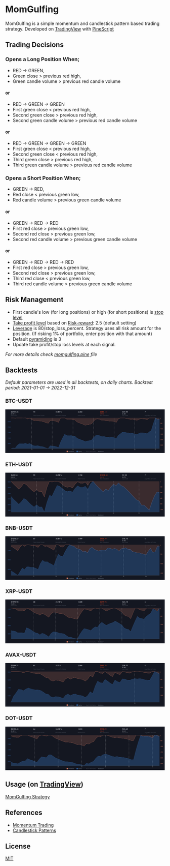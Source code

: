 # MomGulfing

MomGulfing is a simple momentum and candlestick pattern based trading strategy. Developed on [TradingView](https://www.tradingview.com/) with [PineScript](https://www.tradingview.com/pine-script-docs/en/v5/Introduction.html)

## Trading Decisions
### Opens a Long Position When;
- RED -> GREEN,
- Green close > previous red high,
- Green candle volume > previous red candle volume

#### or

- RED -> GREEN -> GREEN
- First green close < previous red high,
- Second green close > previous red high,
- Second green candle volume > previous red candle volume

#### or

- RED -> GREEN -> GREEN -> GREEN
- First green close < previous red high,
- Second green close < previous red high,
- Third green close > previous red high,
- Third green candle volume > previous red candle volume

### Opens a Short Position When;
- GREEN -> RED,
- Red close < previous green low,
- Red candle volume > previous green candle volume

#### or

- GREEN -> RED -> RED
- First red close > previous green low,
- Second red close > previous green low,
- Second red candle volume > previous green candle volume

#### or

- GREEN -> RED -> RED -> RED
- First red close > previous green low,
- Second red close > previous green low,
- Third red close < previous green low,
- Third red candle volume > previous green candle volume

## Risk Management
- First candle's low (for long positions) or high (for short positions) is [stop level](https://www.investopedia.com/terms/s/stop-lossorder.asp)
- [Take profit level](https://www.investopedia.com/terms/p/profittaking.asp) based on [Risk-reward](https://www.investopedia.com/terms/r/riskrewardratio.asp): 2.5 (default setting)
- [Leverage](https://www.investopedia.com/terms/l/leverage.asp) is 80/stop_loss_percent. Strategy uses all risk amount for the position. (If risking 1% of portfolio, enter position with that amount)
- Default [pyramiding](https://www.investopedia.com/terms/p/pyramiding.asp) is 3
- Update take profit/stop loss levels at each signal.

*For more details check [momgulfing.pine]() file*

## Backtests
*Default parameters are used in all backtests, on daily charts. Backtest period: 2021-01-01 -> 2022-12-31*

### BTC-USDT
![BTC-USDT](https://github.com/rasimandiran/momgulfing/blob/main/BTC-USDT.png?raw=true)
### ETH-USDT
![ETH-USDT](https://github.com/rasimandiran/momgulfing/blob/main/ETH-USDT.png?raw=true)
### BNB-USDT
![BNB-USDT](https://github.com/rasimandiran/momgulfing/blob/main/BNB-USDT.png?raw=true)
### XRP-USDT
![XRP-USDT](https://github.com/rasimandiran/momgulfing/blob/main/XRP-USDT.png?raw=true)
### AVAX-USDT
![AVAX-USDT](https://github.com/rasimandiran/momgulfing/blob/main/AVAX-USDT.png?raw=true)
### DOT-USDT
![DOT-USDT](https://github.com/rasimandiran/momgulfing/blob/main/DOT-USDT.png?raw=true)

## Usage (on [TradingView](https://www.tradingview.com/))

[MomGulfing Strategy](https://www.tradingview.com/script/T2bzelGR-MomGulfing/)

## References
- [Momentum Trading](https://www.investopedia.com/trading/introduction-to-momentum-trading/)
- [Candlestick Patterns](https://www.investopedia.com/trading/candlestick-charting-what-is-it/)

## License
[MIT](https://choosealicense.com/licenses/mit/)
